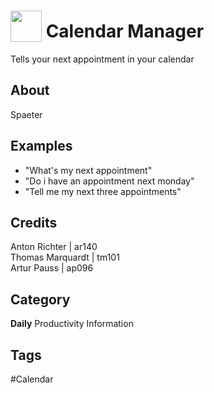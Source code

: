# <img src="https://raw.githack.com/FortAwesome/Font-Awesome/master/svgs/solid/calendar-check.svg" card_color="#22A7F0" width="50" height="50" style="vertical-align:bottom"/> Calendar Manager
Tells your next appointment in your calendar

## About
Spaeter

## Examples
* "What's my next appointment"
* "Do i have an appointment next monday"
* "Tell me my next three appointments"

## Credits
Anton Richter     | ar140 <br>
Thomas Marquardt  | tm101 <br>
Artur Pauss       | ap096 <br>

## Category
**Daily**
Productivity
Information

## Tags
#Calendar

